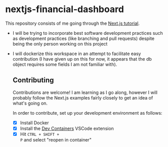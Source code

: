# nextjs-financial-dashboard

This repository consists of me going through the [Next.js tutorial](https://nextjs.org/learn/dashboard-app).

-   I will be trying to incorporate best software development practices such as development practices (like branching and pull requests) despite being the only person working on this project
-   I will dockerize this workspace in an attempt to facilitate easy contribution (I have given up on this for now, it appears that the db object requires some fields I am not familiar with).

    ## Contributing

    Contributions are welcome! I am learning as I go along, however I will probably follow the Next.js examples fairly closely to get an idea of what's going on.

    In order to contribute, set up your development environment as follows:

    -   [x] Install Docker
    -   [x] Install the [Dev Containers](https://code.visualstudio.com/docs/devcontainers/containers) VSCode extension
    -   [x] Hit <code>CTRL + SHIFT + P</code> and select "reopen in container"
